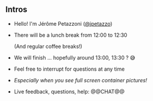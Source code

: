 ## Intros

- Hello! I'm Jérôme Petazzoni ([@jpetazzo](https://twitter.com/jpetazzo))

- There will be a lunch break from 12:00 to 12:30

  (And regular coffee breaks!)

- We will finish ... hopefully around 13:00, 13:30 ? 😅

- Feel free to interrupt for questions at any time

- *Especially when you see full screen container pictures!*

- Live feedback, questions, help: @@CHAT@@
